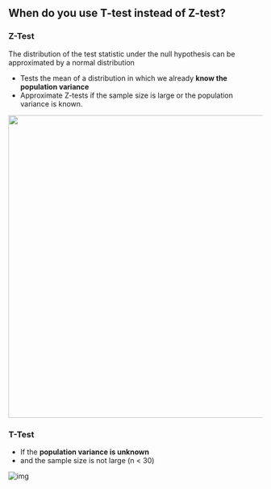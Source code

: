 ## When do you use T-test instead of Z-test?

### Z-Test
The distribution of the test statistic under the null hypothesis can be approximated by a normal distribution
- Tests the mean of a distribution in which we already **know the population variance**
- Approximate Z-tests if the sample size is large or the population variance is known.

<img src="https://miro.medium.com/max/1400/1*ZKThHqowmAJ-Keblj_yxOg.png" width=600 />

### T-Test
- If the **population variance is unknown**
- and the sample size is not large (n < 30)

![img](https://miro.medium.com/max/2000/1*6maLm5T2mTCYL0xl7DWXDw.png)
